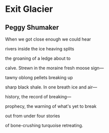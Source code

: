 # Exit Glacier
## Peggy Shumaker
When we got close enough
we could hear

rivers inside the ice
heaving splits

the groaning of a ledge
about to

calve. Strewn in the moraine
fresh moose sign—

tawny oblong pellets
breaking up

sharp black shale. In one breath
ice and air—

history, the record
of breaking—

prophecy, the warning
of what's yet to break

out from under
four stories

of bone-crushing turquoise
retreating.